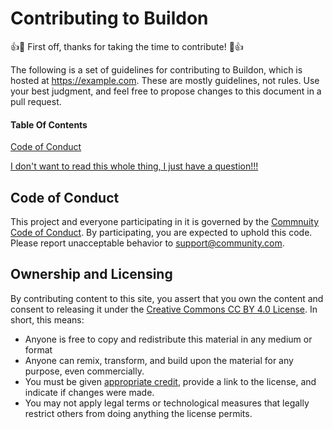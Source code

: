 # Contributing to Buildon

:+1::tada: First off, thanks for taking the time to contribute! :tada::+1:

The following is a set of guidelines for contributing to Buildon, which is hosted at https://example.com. These are mostly guidelines, not rules. Use your best judgment, and feel free to propose changes to this document in a pull request.

#### Table Of Contents

[Code of Conduct](#code-of-conduct)

[I don't want to read this whole thing, I just have a question!!!](#i-dont-want-to-read-this-whole-thing-i-just-have-a-question)

## Code of Conduct

This project and everyone participating in it is governed by the [Commnuity Code of Conduct](CODE_OF_CONDUCT.md). By participating, you are expected to uphold this code. Please report unacceptable behavior to [support@community.com](mailto:support@community.com).

## Ownership and Licensing

By contributing content to this site, you assert that you own the content and consent to releasing it under the [Creative Commons CC BY 4.0 License](https://creativecommons.org/licenses/by/4.0/). In short, this means:

- Anyone is free to copy and redistribute this material in any medium or format
- Anyone can remix, transform, and build upon the material for any purpose, even commercially. 
- You must be given [appropriate credit](https://wiki.creativecommons.org/wiki/License_Versions#Detailed_attribution_comparison_chart), provide a link to the license, and indicate if changes were made.
- You may not apply legal terms or technological measures that legally restrict others from doing anything the license permits. 